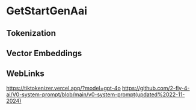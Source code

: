 # GetStartGenAai
## Tokenization 
## Vector Embeddings



## WebLinks
https://tiktokenizer.vercel.app/?model=gpt-4o
https://github.com/2-fly-4-ai/V0-system-prompt/blob/main/v0-system-prompt(updated%2022-11-2024)


